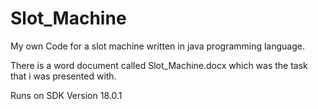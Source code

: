 # Slot_Machine
My own Code for a slot machine written in java programming language.

There is a word document called Slot_Machine.docx which was the task that i was presented with.

Runs on SDK Version 18.0.1
